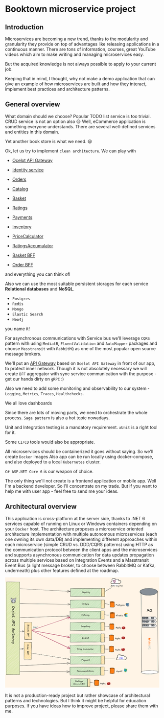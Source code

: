 # Booktown microservice project

## Introduction

Microservices are becoming a new trend, thanks to the modularity and granularity they provide on top of advantages like releasing applications in a continuous manner.
There are tons of information, courses, great YouTube videos which aim to make writing and managing microservices easy.

But the acquired knowledge is not always possible to apply to your current job.

Keeping that in mind, I thought, why not make a demo application that can give an example of how microservices are built and how they interact, implement best practices and architecture patterns.

## General overview

What domain should we choose? Popular TODO list service is too trivial. CRUD service is not an option also :unamused:
Well, eCommerce application is something everyone understands. There are several well-defined services and entities in this domain.

Yet another book store is what we need. :smiley:

Ok, let us try to implement `clean architecture`.
We can play with

- [Ocelot API Gateway](Src/APIGateway/README.md)

- [Identity service](Src/Services/Identity/README.md)
- [Orders](Src/Services/Orders/README.md)
- [Catalog](Src/Services/Catalog/README.md)
- [Basket](Src/Services/Basket/README.md)
- [Ratings](Src/Services/Ratings/README.md)
- [Payments](Src/Services/Payments/README.md)
- [Inventory](Src/Services/Inventory/README.md)
- [PriceCalculator](Src/Services/PriceCalculator/README.md)
- [RatingsAccumulator](Src/Services/RatingsAccumulator/README.md)

- [Basket BFF]()
- [Order BFF]()

and everything you can think of!

Also we can use the most suitable persistent storages for each service **Relational databases** and **NoSQL**.

- `Postgres`
- `Redis`
- `Mongo`
- `Elastic Search`
- `Neo4j`

you name it!

For asynchronous communications with Service bus we'll leverage `CQRS` pattern with using `MediatR`, `FluentValidation` and `AutoMapper` packages and choose `Masstransit` with `RabbitMQ` as one of the most popular open source message brokers.

We'll put an [API Gateway](Src/APIGateway/README.md) based on `Ocelot API Gateway` in front of our app, to protect inner network.
Though it is not absolutely necessary we will create `BFF` aggregator with sync service communication with the purpose - get our hands dirty on `gRPC` :)

Also we need to add some monitoring and observability to our system - `Logging`, `Metrics`, `Traces`, `Healthchecks`.

We all love dashboards

Since there are lots of moving parts, we need to orchestrate the whole process. `Saga pattern` is also a hot topic nowadays.

Unit and Integration testing is a mandatory requirement. `xUnit` is a right tool for it.

Some `CI/CD` tools would also be appropriate.

All microservices should be containerized it goes without saying. So we'll create `Docker` images
Also app can be run locally using docker-compose, and also deployed to a local `Kubernetes` cluster.

`C# ASP.NET Core 6` is our weapon of choice.

The only thing we'll not create is a frontend application or mobile app.
Well I'm a backend developer. So I'll concentrate on my trade.
But if you want to help me with user app - feel free to send me your ideas.

## Architectural overview

This application is cross-platform at the server side, thanks to .NET 6 services capable of running on Linux or Windows containers depending on your `Docker` host.
The architecture proposes a microservice oriented architecture implementation with multiple autonomous microservices (each one owning its own data/DB) and implementing different approaches within each
microservice (simple CRUD vs. DDD/CQRS patterns) using HTTP as the communication protocol between the client apps and the microservices and supports asynchronous communication for data
updates propagation across multiple services based on Integration Events and a Masstransit Event Bus (a light message broker, to choose between RabbitMQ or Kafka, underneath) plus other
features defined at the roadmap.

![Architecture](img/Booktown-architecture.png)

It is not a production-ready project but rather showcase of architectural patterns and technologies.
But I think it might be helpful for education purposes.
If you have ideas how to improve project, please share them with me.
